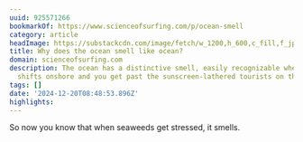 ```yaml
---
uuid: 925571266
bookmarkOf: https://www.scienceofsurfing.com/p/ocean-smell
category: article
headImage: https://substackcdn.com/image/fetch/w_1200,h_600,c_fill,f_jpg,q_auto:good,fl_progressive:steep,g_auto/https%3A%2F%2Fsubstack-post-media.s3.amazonaws.com%2Fpublic%2Fimages%2Ff652d604-0f7a-4969-9a0c-4dcadcfc03be_2048x1024.jpeg
title: Why does the ocean smell like ocean?
domain: scienceofsurfing.com
description: The ocean has a distinctive smell, easily recognizable when the wind
  shifts onshore and you get past the sunscreen-lathered tourists on the beach.
tags: []
date: '2024-12-20T08:48:53.896Z'
highlights:
---
```


So now you know that when seaweeds get stressed, it smells. 

